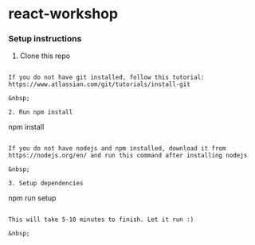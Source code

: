 # react-workshop

### Setup instructions

1. Clone this repo

```

If you do not have git installed, follow this tutorial: https://www.atlassian.com/git/tutorials/install-git

&nbsp;

2. Run npm install

```
npm install
```

If you do not have nodejs and npm installed, download it from https://nodejs.org/en/ and run this command after installing nodejs

&nbsp;

3. Setup dependencies

```
npm run setup
```

This will take 5-10 minutes to finish. Let it run :)

&nbsp;

